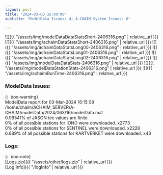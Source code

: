 ```yaml
---
layout: post
title: "2024-03-03 16:00:00"
subtitle: "ModelData Issues: 4; A-CHAIM System Issues: 0"

---
```


![]({{ "/assets/img/modelDataDataStatsShort-2406316.png" | relative_url }})
![]({{ "/assets/img/achaimDataStatsShort-2406316.png" | relative_url }})
![]({{ "/assets/img/achaimDataStatsLong00-2406316.png" | relative_url }})
![]({{ "/assets/img/achaimDataStatsLong01-2406316.png" | relative_url }})
![]({{ "/assets/img/achaimDataStatsLong02-2406316.png" | relative_url }})
![]({{ "/assets/img/modelDataDataStats-2406316.png" | relative_url }})
![]({{ "/assets/img/modelDataStationStats-2406316.png" | relative_url }})
![]({{ "/assets/img/achaimRunTime-2406316.png" | relative_url }})


### ModelData Issues:  
  
{: .box-warning}  
 ModelData report for 03-Mar-2024 16:15:08   
 /home/chaim/ACHAIM_SERVER/A-CHAIM/modelData/2024/063/16/modelData.mat   
 0.99541% of JASON tec values are finite   
 0% of all possible stations for IONO were downloaded. x2773   
 0% of all possible stations for SENTINEL were downloaded. x2228   
 6.689% of all possible stations for KARTVERKET were downloaded. x43   
  


### Logs:  
  
{: .box-note}  
[Logs.zip]({{ "/assets/other/logs.zip" | relative_url }})  
[Log Info]({{ "/logInfo" | relative_url }})  

